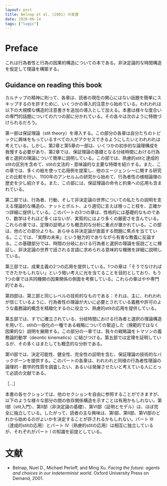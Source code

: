 ```yaml
---
layout: post
title: Belnap et al. (2001) の覚書
date: 2020-06-14
tags: ["logic"]
---
```


# Preface
これは行為者性と行為の因果的構造についての本である。非決定論的な時間構造を仮定して理論を構築する。

## Guidance on reading this book
カルナップの精神に則って、各章は、読者の現在の関心にはない話題を簡単にスキップするのを許すために、いくつかの導入的注意から始めている。われわれは以下の大規模な構造的注意書きを追加の導入として加える。本書は様々な度合いの専門的話題についての六つの部に分かれている。その各々は次のように特徴づけられるだろう。

第一部は保証理論（stit theory）を導入する。この部分の各章は自分たちのトピックに興味をもっているすべての人がアクセスできるようにしたいとわれわれは考えている。しかし、第2章と第5章の一部は、いくつかの初歩的な論理構成を我慢する必要があり、第2章では、保証理論の基礎となる分岐時間における行為者と選択の理論について簡単に説明している。この部では、熟慮的stitと達成的stitの区別を含めて、stitの文法的・意味論的な主要な特徴を紹介する。また、この章では、多くの絵を使って応用例を提案し、他のエージェンシーに関する研究との比較を行い、1100年のアンセルムの研究から始めて、行為者性の様相論理の歴史を少し紹介する。また、この部には、保証理論の命令と約束への応用も含まれている。

第二部では、行為者、行動、そして非決定論の世界についての私たちの説明を支える理論的な構造の、ナットとボルト、より適切に言えば根っこと枝を、正確かつ詳細に提供している。このパートの3つの章は、性格的には基礎的なものであり、数学はそれほど多くはないが、実質的にはより多くの厳密さを含んでいる。これらの章では、定理の証明よりも概念的な分析に重点が置かれている。この部は、他のどの部分よりも、あらゆる非決定論が直面する問題に焦点を当てている。ここでは、「実際の未来」という魅力的でありながら有害な教義に反論する。この基礎部分では、時間の分岐における行為者と選択の理論を仮説ごとに検証し、非決定論の世界で話される言語に求められる意味的な機微を詳細に説明している。

第三部では、成果主義の2つの応用を提供している。1つの章は「そうでなければできたかもしれない」という暗い考えに光を当てることを目的としており、もう1つの章では共同機関の因果関係の側面を考察している。これらの章はやや専門的である。

第四部は、第三部と同じレベルの技術的なものである：それは、主に、われわれが信じているように、行為者性の理論が大いに必要とされている義務や許可のような義務論的概念を精緻化するのに役立つ、熟慮的stitの応用を提供している。

第五部では、すでに確立されている、分岐時間における行為者と選択の理論構造を用いて、stitの一般化の一種である戦略についての緊迫した（規範的ではなく因果的な）説明を展開する。この部分の一章では、我々の戦略論をトマソンの義務論的動学（deontic kinematics）に結びつける。第五部では定理を証明しているが、その多くはまたしても概念的な分析である。

第VI部では、決定可能性、健全性、完全性の証明を含む、保証理論の技術的なバックボーンを提供する。このパートの各章は、われわれと同様の行為者性理論の論理的・数学的性質を調査したい、あるいは発展させたいと考えている人にとって必読の文献である。

［…］

本書の各セクションでは、他のセクションを自由に参照することができますが、以下のような様々な部分の間の依存関係構造を示すことは有用かもしれない。第Ⅰ部（stit入門）、第Ⅱ部（非決定論の基礎）、第Ⅵ部（証明とモデル）は、ほぼ完全に独立している。したがって、読者の主な興味は、第I部、第II部、第VI部のどれから始めるのがよいかを決定することが許されるかもしれない。パート III（達成的stitの応用）とパート IV（熟慮的stitの応用）は相互に独立しているが、それぞれがパート I の知識を前提としている。

# 文献
- Belnap, Nuel D., Michael Perloff, and Ming Xu. *Facing the future: agents and choices in our indeterminist world*. Oxford University Press on Demand, 2001.
